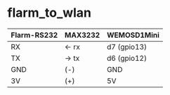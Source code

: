 # flarm_to_wlan

    
| Flarm-RS232  | MAX3232 | WEMOSD1Mini |
| ------------- | ------------- | ------------- | 
| RX  | <- rx   |  d7 (gpio13) | 
| TX  | -> tx    |  d6 (gpio12) | 
| GND  | (-)   |  GND  | 
| 3V  | (+)   |  5V | 
